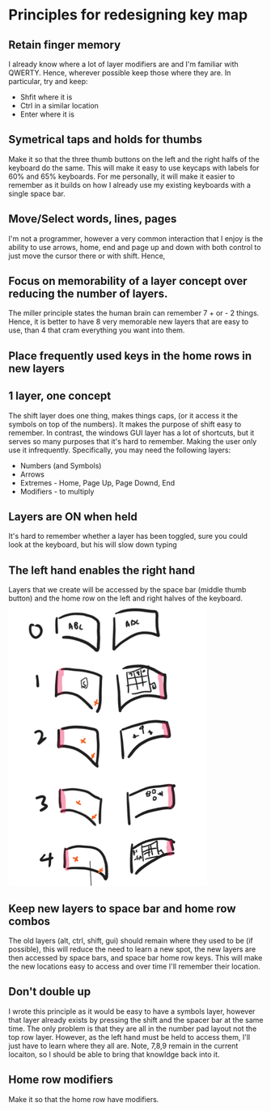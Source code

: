 # Principles for redesigning key map
## Retain finger memory
I already know where a lot of layer modifiers are and I'm familiar with QWERTY. Hence, wherever possible keep those where they are. In particular, try and keep:
- Shfit where it is
- Ctrl in a similar location
- Enter where it is

## Symetrical taps and holds for thumbs
Make it so that the three thumb buttons on the left and the right halfs of the keyboard do the same. This will make it easy to use keycaps with labels for 60% and 65% keyboards. For me personally, it will make it easier to remember as it builds on how I already use my existing keyboards with a single space bar.

## Move/Select words, lines, pages
I'm not a programmer, however a very common interaction that I enjoy is the ability to use arrows, home, end and page up and down with both control to just move the cursor there or with shift. Hence, 

## Focus on memorability of a layer concept over reducing the number of layers. 
The miller principle states the human brain can remember 7 + or - 2 things. Hence, it is better to have 8 very memorable new layers that are easy to use, than 4 that cram everything you want into them.

## Place frequently used keys in the home rows in new layers

## 1 layer, one concept
The shift layer does one thing, makes things caps, (or it access it the symbols on top of the numbers). It makes the purpose of shift easy to remember. In contrast, the windows GUI layer has a lot of shortcuts, but it serves so many purposes that it's hard to remember. Making the user only use it infrequently. Specifically, you may need the following layers:
- Numbers (and Symbols)
- Arrows
- Extremes - Home, Page Up, Page Downd, End
- Modifiers - to multiply

## Layers are ON when held
It's hard to remember whether a layer has been toggled, sure you could look at the keyboard, but his will slow down typing

## The left hand enables the right hand
Layers that we create will be accessed by the space bar (middle thumb button) and the home row on the left and right halves of the keyboard. 
![Concept of how the left hand enables the right hand side](/imgs/right-layer-use.png)

## Keep new layers to space bar and home row combos
The old layers (alt, ctrl, shift, gui) should remain where they used to be (if possible), this will reduce the need to learn a new spot, the new layers are then accessed by space bars, and space bar home row keys. This will make the new locations easy to access and over time I'll remember their location.

## Don't double up
I wrote this principle as it would be easy to have a symbols layer, however that layer already exists by pressing the shift and the spacer bar at the same time. The only problem is that they are all in the number pad layout not the top row layer. However, as the left hand must be held to access them, I'll just have to learn where they all are. Note, 7,8,9 remain in the current locaiton, so I should be able to bring that knowldge back into it. 

## Home row modifiers
Make it so that the home row have modifiers.